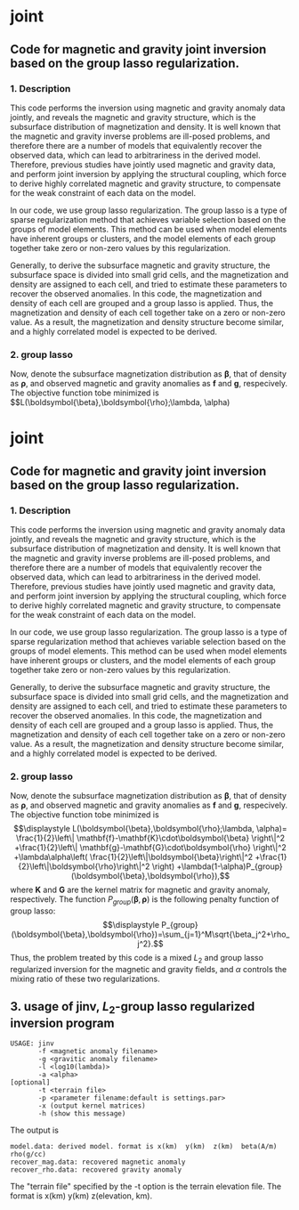 # joint

## Code for magnetic and gravity joint inversion based on the group lasso regularization.

### 1. Description
This code performs the inversion using magnetic and gravity anomaly data jointly, and reveals the magnetic and gravity structure, which is the subsurface distribution of magnetization and density. It is well known that the magnetic and gravity inverse problems are ill-posed problems, and therefore there are a number of models that equivalently recover the observed data, which can lead to arbitrariness in the derived model. Therefore, previous studies have jointly used magnetic and gravity data, and perform joint inversion by applying the structural coupling, which force to derive highly correlated magnetic and gravity structure, to compensate for the weak constraint of each data on the model.

In our code, we use group lasso regularization. The group lasso is a type of sparse regularization method that achieves variable selection based on the groups of model elements. This method can be used when model elements have inherent groups or clusters, and the model elements of each group together take zero or non-zero values by this regularization.

Generally, to derive the subsurface magnetic and gravity structure, the subsurface space is divided into small grid cells, and the magnetization and density are assigned to each cell, and tried to estimate these parameters to recover the observed anomalies. In this code, the magnetization and density of each cell are grouped and a group lasso is applied. Thus, the magnetization and density of each cell together take on a zero or non-zero value. As a result, the magnetization and density structure become similar, and a highly correlated model is expected to be derived.

### 2. group lasso
Now, denote the subsurface magnetization distribution as $\boldsymbol{\beta}$, that of density as $\boldsymbol{\rho}$, and observed magnetic and gravity anomalies as $\mathbf{f}$ and $\mathbf{g}$, respecively.
The objective function tobe minimized is
$$L(\boldsymbol{\beta},\boldsymbol{\rho};\lambda, \alpha)
# joint

## Code for magnetic and gravity joint inversion based on the group lasso regularization.

### 1. Description
This code performs the inversion using magnetic and gravity anomaly data jointly, and reveals the magnetic and gravity structure, which is the subsurface distribution of magnetization and density. It is well known that the magnetic and gravity inverse problems are ill-posed problems, and therefore there are a number of models that equivalently recover the observed data, which can lead to arbitrariness in the derived model. Therefore, previous studies have jointly used magnetic and gravity data, and perform joint inversion by applying the structural coupling, which force to derive highly correlated magnetic and gravity structure, to compensate for the weak constraint of each data on the model.

In our code, we use group lasso regularization. The group lasso is a type of sparse regularization method that achieves variable selection based on the groups of model elements. This method can be used when model elements have inherent groups or clusters, and the model elements of each group together take zero or non-zero values by this regularization.

Generally, to derive the subsurface magnetic and gravity structure, the subsurface space is divided into small grid cells, and the magnetization and density are assigned to each cell, and tried to estimate these parameters to recover the observed anomalies. In this code, the magnetization and density of each cell are grouped and a group lasso is applied. Thus, the magnetization and density of each cell together take on a zero or non-zero value. As a result, the magnetization and density structure become similar, and a highly correlated model is expected to be derived.

### 2. group lasso
Now, denote the subsurface magnetization distribution as $\boldsymbol{\beta}$, that of density as $\boldsymbol{\rho}$, and observed magnetic and gravity anomalies as $\mathbf{f}$ and $\mathbf{g}$, respecively.
The objective function tobe minimized is
$$\displaystyle
L(\boldsymbol{\beta},\boldsymbol{\rho};\lambda, \alpha)=
\frac{1}{2}\left\|
	\mathbf{f}-\mathbf{K}\cdot\boldsymbol{\beta}
\right\|^2
+\frac{1}{2}\left\|
	\mathbf{g}-\mathbf{G}\cdot\boldsymbol{\rho}
\right\|^2
+\lambda\alpha\left(
	\frac{1}{2}\left\|\boldsymbol{\beta}\right\|^2
	+\frac{1}{2}\left\|\boldsymbol{\rho}\right\|^2
 \right)
+\lambda(1-\alpha)P_{group}(\boldsymbol{\beta},\boldsymbol{\rho}),$$
where $\mathbf{K}$ and $\mathbf{G}$ are the kernel matrix for magnetic and gravity anomaly, respectively.
The function $P_{group}(\boldsymbol{\beta},\boldsymbol{\rho})$ is the following penalty function of group lasso:
$$\displaystyle
P_{group}(\boldsymbol{\beta},\boldsymbol{\rho})=\sum_{j=1}^M\sqrt{\beta_j^2+\rho_j^2}.$$
Thus, the problem treated by this code is a mixed $L_2$ and group lasso regularized inversion for the magnetic and gravity fields, and $\alpha$ controls the mixing ratio of these two regularizations.

## 3. usage of jinv, $L_2$-group lasso regularized inversion program

    USAGE: jinv
           -f <magnetic anomaly filename>
           -g <gravitic anomaly filename>
           -l <log10(lambda)>
           -a <alpha>
    [optional]
           -t <terrain file>
           -p <parameter filename:default is settings.par>
           -x (output kernel matrices)
           -h (show this message)
The output is

    model.data: derived model. format is x(km)  y(km)  z(km)  beta(A/m)  rho(g/cc)
    recover_mag.data: recovered magnetic anomaly
    recover_rho.data: recovered gravity anomaly

The "terrain file" specified by the -t option is the terrain elevation file. The format is x(km)  y(km)  z(elevation, km).




